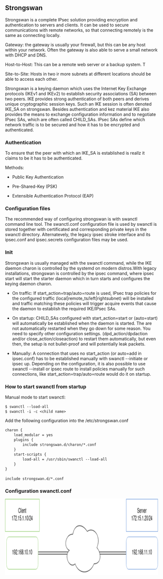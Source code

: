 
## Strongswan

Strongswan is a complete IPsec solution providing encryption and authentication to servers and clients. It can be used to secure communications with remote networks, so that connecting remotely is the same as connecting locally.

Gateway: the gateway is usually your firewall, but this can be any host within your network. Often the gateway is also able to serve a small network with DHCP and DNS.

Host-to-Host: This can be a remote web server or a backup system. T

Site-to-Site: Hosts in two ir more subnets at different locations should be able to access each other.

Strongswan is a keying daemon which uses the Internet Key Exchange protocols (IKEv1 and IKEv2) to establish security associations (SA) between two peers. IKE provides strong authentication of both peers and derives unique cryptographic session keys. Such an IKE session is often denoted IKE_SA on strongswan. Besides authentication and kez material IKE also provides the means to exchange configuration information and to negotiate IPsec SAs, which are often called CHILD_SAs. IPsec SAs define which network traffic is to be secured and how it has to be encrypted and authenticated.


### Authentication

To ensure that the peer with which an IKE_SA is established is reallz it claims to be it has to be authenticated.

Methods:

- Public Key Authentication

- Pre-Shared-Key (PSK)

- Extensible Authentication Protocol (EAP)

### Configuration files

The recommended way of configuring strongswan is with swanctl command line tool. The swanctl.conf configuration file is used by swanctl is stored together with certificated and corresponding private keys in the swanctl directory.
Alternatevely, the legacy ipsec stroke interface and its ipsec.conf and ipsec.secrets configuration files may be used.


### Init

Strongswan is usually managed with the swanctl command, while the IKE daemon charon is controlled by the systemd on modern distros.With legacy installations, strongswan is controlled by the ipsec command, where ipsec start will start the starter daemon which in turn starts and configures the keying daemon charon.

- On traffic: If start_action=trap/auto=route is used, IPsec trap policies for the configured traffic (local|remote_ts/left|rightsubnet) will be installed and traffic matching these policies will trigger acquire events that cause the daemon to establish the required IKE/IPsec SAs.

- On startup: CHILD_SAs configured with start_action=start or (auto=start) will automatically be established when the daemon is started. The are not automatically restarted when they go down for some reason. You need to specify other configuration settings. (dpd_action/dpdaction and/or close_action/closeaction) to restart them automatically, but even then, the setup is not bullet-proof and will potentially leak packets.

- Manually: A connection that uses no start_action (or auto=add in ipsec.conf) has to be established manually with swanctl --initiate or ipsec up. Depending on the configuration, it is also possible to use swanctl --install or ipsec route to install policies manually for such connections, like start_action=trap/auto=route would do it on startup.


### How to start swanctl from startup

Manual mode to start swanctl:

    $ swanctl --load-all
    $ swanctl -i -c <child name>

Add the following configuration into the /etc/strongswan.conf

    charon {
        load_modular = yes
        plugins {
            include strongswan.d/charon/*.conf
        }
        start-scripts {
            load-all = /usr/sbin/swanctl --load-all
        } 
    }

    include strongswan.d/*.conf


### Configuration swanctl.conf


<img height="250" width="600" src="https://github.com/antonio490/linux/blob/master/IMGS/strongswan.png">


